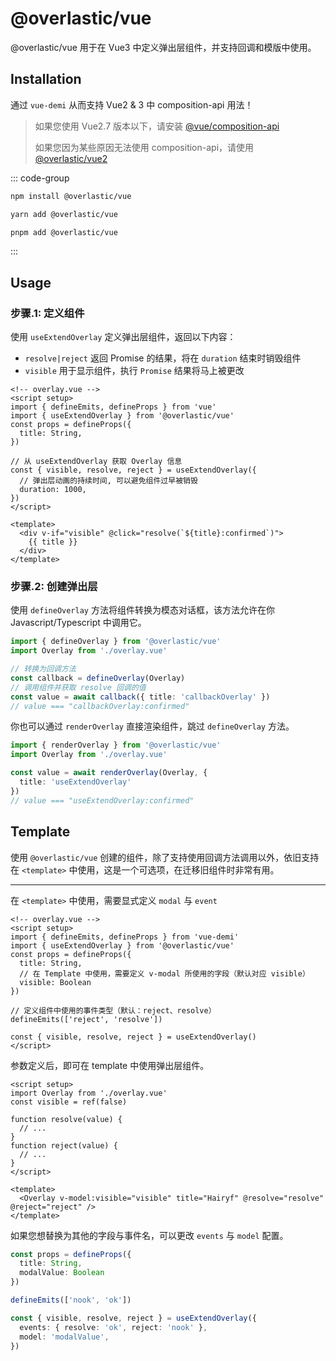 # @overlastic/vue

@overlastic/vue 用于在 Vue3 中定义弹出层组件，并支持回调和模版中使用。

## Installation

通过 `vue-demi` 从而支持 Vue2 & 3 中 composition-api 用法！

> 如果您使用 Vue2.7 版本以下，请安装 [@vue/composition-api](https://github.com/vuejs/composition-api#readme)
>
> 如果您因为某些原因无法使用 composition-api，请使用 [@overlastic/vue2](/zh/vue/vue2)

::: code-group

```bash [npm]
npm install @overlastic/vue
```

```bash [yarn]
yarn add @overlastic/vue
```

```bash [pnpm]
pnpm add @overlastic/vue
```

:::

## Usage

### 步骤.1: 定义组件

使用 `useExtendOverlay` 定义弹出层组件，返回以下内容：

- `resolve|reject` 返回 Promise 的结果，将在 `duration` 结束时销毁组件
- `visible` 用于显示组件，执行 `Promise` 结果将马上被更改

```vue
<!-- overlay.vue -->
<script setup>
import { defineEmits, defineProps } from 'vue'
import { useExtendOverlay } from '@overlastic/vue'
const props = defineProps({
  title: String,
})

// 从 useExtendOverlay 获取 Overlay 信息
const { visible, resolve, reject } = useExtendOverlay({
  // 弹出层动画的持续时间, 可以避免组件过早被销毁
  duration: 1000,
})
</script>

<template>
  <div v-if="visible" @click="resolve(`${title}:confirmed`)">
    {{ title }}
  </div>
</template>
```

### 步骤.2: 创建弹出层

使用 `defineOverlay` 方法将组件转换为模态对话框，该方法允许在你 Javascript/Typescript 中调用它。

```ts
import { defineOverlay } from '@overlastic/vue'
import Overlay from './overlay.vue'

// 转换为回调方法
const callback = defineOverlay(Overlay)
// 调用组件并获取 resolve 回调的值
const value = await callback({ title: 'callbackOverlay' })
// value === "callbackOverlay:confirmed"
```

你也可以通过 `renderOverlay` 直接渲染组件，跳过 `defineOverlay` 方法。

```ts
import { renderOverlay } from '@overlastic/vue'
import Overlay from './overlay.vue'

const value = await renderOverlay(Overlay, {
  title: 'useExtendOverlay'
})
// value === "useExtendOverlay:confirmed"
```

## Template

使用 `@overlastic/vue` 创建的组件，除了支持使用回调方法调用以外，依旧支持在 `<template>` 中使用，这是一个可选项，在迁移旧组件时非常有用。

---

在 `<template>` 中使用，需要显式定义 `modal` 与 `event`

```vue
<!-- overlay.vue -->
<script setup>
import { defineEmits, defineProps } from 'vue-demi'
import { useExtendOverlay } from '@overlastic/vue'
const props = defineProps({
  title: String,
  // 在 Template 中使用，需要定义 v-modal 所使用的字段（默认对应 visible）
  visible: Boolean
})

// 定义组件中使用的事件类型（默认：reject、resolve）
defineEmits(['reject', 'resolve'])

const { visible, resolve, reject } = useExtendOverlay()
</script>
```

参数定义后，即可在 template 中使用弹出层组件。

```vue
<script setup>
import Overlay from './overlay.vue'
const visible = ref(false)

function resolve(value) {
  // ...
}
function reject(value) {
  // ...
}
</script>

<template>
  <Overlay v-model:visible="visible" title="Hairyf" @resolve="resolve" @reject="reject" />
</template>
```

如果您想替换为其他的字段与事件名，可以更改 `events` 与 `model` 配置。

```ts
const props = defineProps({
  title: String,
  modalValue: Boolean
})

defineEmits(['nook', 'ok'])

const { visible, resolve, reject } = useExtendOverlay({
  events: { resolve: 'ok', reject: 'nook' },
  model: 'modalValue',
})
```
